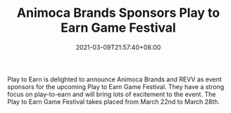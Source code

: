﻿---
title: "Animoca Brands Sponsors Play to Earn Game Festival"
date: 2021-03-09T21:57:40+08:00
lastmod: 2021-03-09T16:45:40+08:00
draft: false
authors: ["Lea"]
description: "Play to Earn is delighted to announce Animoca Brands and REVV as event sponsors for the upcoming Play to Earn Game Festival. They have a strong focus on play-to-earn and will bring lots of excitement to the event. The Play to Earn Game Festival takes placed from March 22nd to March 28th."
featuredImage: "animoca-brands-sponsors-play-to-earn-game-festival.png"
tags: ["Strategy Games","Play to Earn"]
categories: ["news"]
news: ["Strategy Games"]
weight: 
lightgallery: true
pinned: false
recommend: false
recommend1: false
---

Play to Earn is delighted to announce Animoca Brands and REVV as event sponsors for the upcoming Play to Earn Game Festival. They have a strong focus on play-to-earn and will bring lots of excitement to the event. The Play to Earn Game Festival takes placed from March 22nd to March 28th.

<!--more-->

